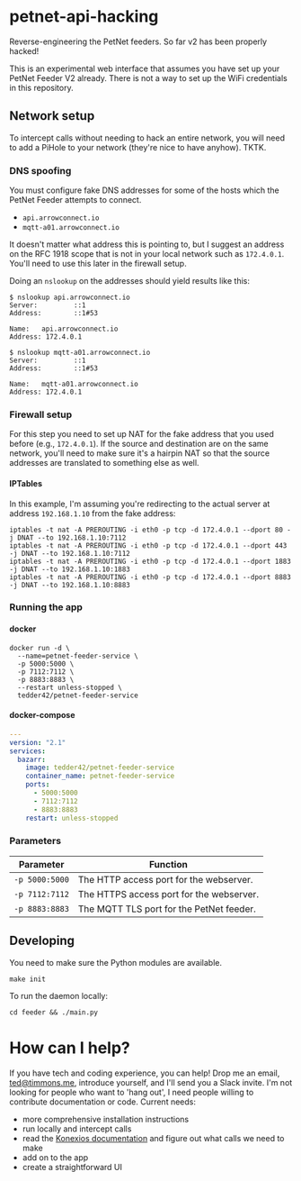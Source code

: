 # petnet-api-hacking

Reverse-engineering the PetNet feeders. So far v2 has been properly hacked!

This is an experimental web interface that assumes you have set up your
PetNet Feeder V2 already. There is not a way to set up the WiFi credentials
in this repository.

## Network setup

To intercept calls without needing to hack an entire network, you will need
to add a PiHole to your network (they're nice to have anyhow). TKTK.

### DNS spoofing

You must configure fake DNS addresses for some of the hosts which the
PetNet Feeder attempts to connect.

  * `api.arrowconnect.io`
  * `mqtt-a01.arrowconnect.io`

It doesn't matter what address this is pointing to, but I suggest an
address on the RFC 1918 scope that is not in your local network such
as `172.4.0.1`. You'll need to use this later in the firewall setup.

Doing an `nslookup` on the addresses should yield results like this:
```
$ nslookup api.arrowconnect.io
Server:         ::1
Address:        ::1#53

Name:   api.arrowconnect.io
Address: 172.4.0.1

$ nslookup mqtt-a01.arrowconnect.io
Server:         ::1
Address:        ::1#53

Name:   mqtt-a01.arrowconnect.io
Address: 172.4.0.1
```

### Firewall setup

For this step you need to set up NAT for the fake address that you
used before (e.g., `172.4.0.1`). If the source and destination are
on the same network, you'll need to make sure it's a hairpin NAT so that
the source addresses are translated to something else as well.

#### IPTables

In this example, I'm assuming you're redirecting to the actual server
at address `192.168.1.10` from the fake address:

```
iptables -t nat -A PREROUTING -i eth0 -p tcp -d 172.4.0.1 --dport 80 -j DNAT --to 192.168.1.10:7112
iptables -t nat -A PREROUTING -i eth0 -p tcp -d 172.4.0.1 --dport 443 -j DNAT --to 192.168.1.10:7112
iptables -t nat -A PREROUTING -i eth0 -p tcp -d 172.4.0.1 --dport 1883 -j DNAT --to 192.168.1.10:1883
iptables -t nat -A PREROUTING -i eth0 -p tcp -d 172.4.0.1 --dport 8883 -j DNAT --to 192.168.1.10:8883
```

### Running the app

#### docker

```
docker run -d \
  --name=petnet-feeder-service \
  -p 5000:5000 \
  -p 7112:7112 \
  -p 8883:8883 \
  --restart unless-stopped \
  tedder42/petnet-feeder-service
```

#### docker-compose

```yaml
---
version: "2.1"
services:
  bazarr:
    image: tedder42/petnet-feeder-service
    container_name: petnet-feeder-service
    ports:
      - 5000:5000
      - 7112:7112
      - 8883:8883
    restart: unless-stopped
```

### Parameters

| Parameter | Function |
| :----: | --- |
| `-p 5000:5000` | The HTTP access port for the webserver. |
| `-p 7112:7112` | The HTTPS access port for the webserver. |
| `-p 8883:8883` | The MQTT TLS port for the PetNet feeder. |

## Developing

You need to make sure the Python modules are available.

```
make init
```

To run the daemon locally:

```
cd feeder && ./main.py
```

# How can I help?

If you have tech and coding experience, you can help! Drop me an email,
ted@timmons.me, introduce yourself, and I'll send you a Slack invite.
I'm not looking for people who want to 'hang out', I need people willing
to contribute documentation or code. Current needs:

- more comprehensive installation instructions
- run locally and intercept calls
- read the [Konexios documentation](https://developer.konexios.io/) and
  figure out what calls we need to make
- add on to the app
- create a straightforward UI
